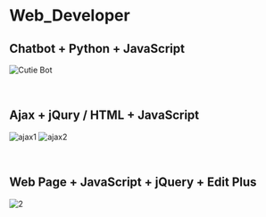 # Web_Developer

## Chatbot + Python + JavaScript 

![Cutie Bot](https://user-images.githubusercontent.com/57430754/77399137-25ac9c00-6dec-11ea-815e-5d4d1f7518fe.png)

<BR>

## Ajax + jQury / HTML + JavaScript

![ajax1](https://user-images.githubusercontent.com/57430754/77399380-a8355b80-6dec-11ea-8b8a-96bb488ec7dc.png)
![ajax2](https://user-images.githubusercontent.com/57430754/77399382-a8cdf200-6dec-11ea-93a1-7fd4e8a1edae.png)

<BR>

## Web Page + JavaScript + jQuery + Edit Plus

![2](https://user-images.githubusercontent.com/57430754/77399286-71f7dc00-6dec-11ea-9504-e0b055a40aa8.png)


